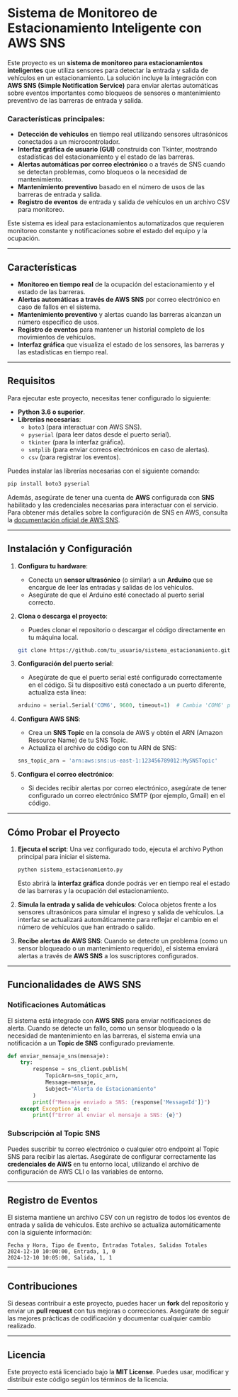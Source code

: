 
# Sistema de Monitoreo de Estacionamiento Inteligente con AWS SNS

Este proyecto es un **sistema de monitoreo para estacionamientos inteligentes** que utiliza sensores para detectar la entrada y salida de vehículos en un estacionamiento. La solución incluye la integración con **AWS SNS (Simple Notification Service)** para enviar alertas automáticas sobre eventos importantes como bloqueos de sensores o mantenimiento preventivo de las barreras de entrada y salida.

### Características principales:

- **Detección de vehículos** en tiempo real utilizando sensores ultrasónicos conectados a un microcontrolador.
- **Interfaz gráfica de usuario (GUI)** construida con Tkinter, mostrando estadísticas del estacionamiento y el estado de las barreras.
- **Alertas automáticas por correo electrónico** o a través de SNS cuando se detectan problemas, como bloqueos o la necesidad de mantenimiento.
- **Mantenimiento preventivo** basado en el número de usos de las barreras de entrada y salida.
- **Registro de eventos** de entrada y salida de vehículos en un archivo CSV para monitoreo.

Este sistema es ideal para estacionamientos automatizados que requieren monitoreo constante y notificaciones sobre el estado del equipo y la ocupación.

---

## Características

- **Monitoreo en tiempo real** de la ocupación del estacionamiento y el estado de las barreras.
- **Alertas automáticas a través de AWS SNS** por correo electrónico en caso de fallos en el sistema.
- **Mantenimiento preventivo** y alertas cuando las barreras alcanzan un número específico de usos.
- **Registro de eventos** para mantener un historial completo de los movimientos de vehículos.
- **Interfaz gráfica** que visualiza el estado de los sensores, las barreras y las estadísticas en tiempo real.

---

## Requisitos

Para ejecutar este proyecto, necesitas tener configurado lo siguiente:

- **Python 3.6 o superior**.
- **Librerías necesarias**:
  - `boto3` (para interactuar con AWS SNS).
  - `pyserial` (para leer datos desde el puerto serial).
  - `tkinter` (para la interfaz gráfica).
  - `smtplib` (para enviar correos electrónicos en caso de alertas).
  - `csv` (para registrar los eventos).

Puedes instalar las librerías necesarias con el siguiente comando:

```bash
pip install boto3 pyserial
```

Además, asegúrate de tener una cuenta de **AWS** configurada con **SNS** habilitado y las credenciales necesarias para interactuar con el servicio. Para obtener más detalles sobre la configuración de SNS en AWS, consulta la [documentación oficial de AWS SNS](https://docs.aws.amazon.com/sns/latest/dg/welcome.html).

---

## Instalación y Configuración

1. **Configura tu hardware**:
   - Conecta un **sensor ultrasónico** (o similar) a un **Arduino** que se encargue de leer las entradas y salidas de los vehículos.
   - Asegúrate de que el Arduino esté conectado al puerto serial correcto.

2. **Clona o descarga el proyecto**:
   - Puedes clonar el repositorio o descargar el código directamente en tu máquina local.
   
   ```bash
   git clone https://github.com/tu_usuario/sistema_estacionamiento.git
   ```

3. **Configuración del puerto serial**:
   - Asegúrate de que el puerto serial esté configurado correctamente en el código. Si tu dispositivo está conectado a un puerto diferente, actualiza esta línea:
   
   ```python
   arduino = serial.Serial('COM6', 9600, timeout=1)  # Cambia 'COM6' por el puerto correcto
   ```

4. **Configura AWS SNS**:
   - Crea un **SNS Topic** en la consola de AWS y obtén el ARN (Amazon Resource Name) de tu SNS Topic.
   - Actualiza el archivo de código con tu ARN de SNS:

   ```python
   sns_topic_arn = 'arn:aws:sns:us-east-1:123456789012:MySNSTopic'
   ```

5. **Configura el correo electrónico**:
   - Si decides recibir alertas por correo electrónico, asegúrate de tener configurado un correo electrónico SMTP (por ejemplo, Gmail) en el código.

---

## Cómo Probar el Proyecto

1. **Ejecuta el script**:
   Una vez configurado todo, ejecuta el archivo Python principal para iniciar el sistema.

   ```bash
   python sistema_estacionamiento.py
   ```

   Esto abrirá la **interfaz gráfica** donde podrás ver en tiempo real el estado de las barreras y la ocupación del estacionamiento.

2. **Simula la entrada y salida de vehículos**:
   Coloca objetos frente a los sensores ultrasónicos para simular el ingreso y salida de vehículos. La interfaz se actualizará automáticamente para reflejar el cambio en el número de vehículos que han entrado o salido.

3. **Recibe alertas de AWS SNS**:
   Cuando se detecte un problema (como un sensor bloqueado o un mantenimiento requerido), el sistema enviará alertas a través de **AWS SNS** a los suscriptores configurados.

---

## Funcionalidades de AWS SNS

### **Notificaciones Automáticas**

El sistema está integrado con **AWS SNS** para enviar notificaciones de alerta. Cuando se detecte un fallo, como un sensor bloqueado o la necesidad de mantenimiento en las barreras, el sistema envía una notificación a un **Topic de SNS** configurado previamente.

```python
def enviar_mensaje_sns(mensaje):
    try:
        response = sns_client.publish(
            TopicArn=sns_topic_arn,
            Message=mensaje,
            Subject="Alerta de Estacionamiento"
        )
        print(f"Mensaje enviado a SNS: {response['MessageId']}")
    except Exception as e:
        print(f"Error al enviar el mensaje a SNS: {e}")
```

### **Subscripción al Topic SNS**

Puedes suscribir tu correo electrónico o cualquier otro endpoint al Topic SNS para recibir las alertas. Asegúrate de configurar correctamente las **credenciales de AWS** en tu entorno local, utilizando el archivo de configuración de AWS CLI o las variables de entorno.

---

## Registro de Eventos

El sistema mantiene un archivo CSV con un registro de todos los eventos de entrada y salida de vehículos. Este archivo se actualiza automáticamente con la siguiente información:

```csv
Fecha y Hora, Tipo de Evento, Entradas Totales, Salidas Totales
2024-12-10 10:00:00, Entrada, 1, 0
2024-12-10 10:05:00, Salida, 1, 1
```

---

## Contribuciones

Si deseas contribuir a este proyecto, puedes hacer un **fork** del repositorio y enviar un **pull request** con tus mejoras o correcciones. Asegúrate de seguir las mejores prácticas de codificación y documentar cualquier cambio realizado.

---

## Licencia

Este proyecto está licenciado bajo la **MIT License**. Puedes usar, modificar y distribuir este código según los términos de la licencia.

---
